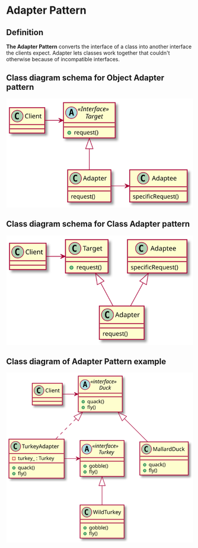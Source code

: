 # Adapter Pattern

## Definition

**The Adapter Pattern** converts the interface of a class into another interface the clients expect. Adapter lets classes work together that couldn't otherwise because of incompatible interfaces.

## Class diagram schema for Object Adapter pattern
![Alt text](./adapter-object-schema.svg)

## Class diagram schema for Class Adapter pattern
![Alt text](./adapter-class-schema.svg)

## Class diagram of Adapter Pattern example
![Alt text](./adapter.svg)
